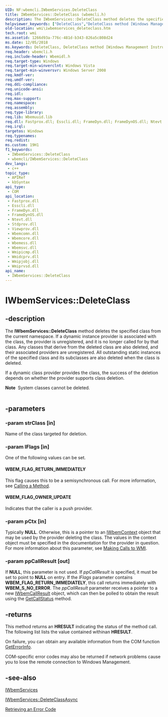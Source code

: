 ```yaml
---
UID: NF:wbemcli.IWbemServices.DeleteClass
title: IWbemServices::DeleteClass (wbemcli.h)
description: The IWbemServices::DeleteClass method deletes the specified class from the current namespace.
helpviewer_keywords: ["DeleteClass","DeleteClass method [Windows Management Instrumentation]","DeleteClass method [Windows Management Instrumentation]","IWbemServices interface","IWbemServices interface [Windows Management Instrumentation]","DeleteClass method","IWbemServices.DeleteClass","IWbemServices::DeleteClass","WBEM_FLAG_OWNER_UPDATE","WBEM_FLAG_RETURN_IMMEDIATELY","_hmm_iwbemservices_deleteclass","wbemcli/IWbemServices::DeleteClass","wmi.iwbemservices_deleteclass"]
old-location: wmi\iwbemservices_deleteclass.htm
tech.root: wmi
ms.assetid: 1266d93a-776c-481d-b343-826a5c808d24
ms.date: 12/05/2018
ms.keywords: DeleteClass, DeleteClass method [Windows Management Instrumentation], DeleteClass method [Windows Management Instrumentation],IWbemServices interface, IWbemServices interface [Windows Management Instrumentation],DeleteClass method, IWbemServices.DeleteClass, IWbemServices::DeleteClass, WBEM_FLAG_OWNER_UPDATE, WBEM_FLAG_RETURN_IMMEDIATELY, _hmm_iwbemservices_deleteclass, wbemcli/IWbemServices::DeleteClass, wmi.iwbemservices_deleteclass
req.header: wbemcli.h
req.include-header: Wbemidl.h
req.target-type: Windows
req.target-min-winverclnt: Windows Vista
req.target-min-winversvr: Windows Server 2008
req.kmdf-ver: 
req.umdf-ver: 
req.ddi-compliance: 
req.unicode-ansi: 
req.idl: 
req.max-support: 
req.namespace: 
req.assembly: 
req.type-library: 
req.lib: Wbemuuid.lib
req.dll: Fastprox.dll; Esscli.dll; FrameDyn.dll; FrameDynOS.dll; Ntevt.dll; Stdprov.dll; Viewprov.dll; Wbemcomn.dll; Wbemcore.dll; Wbemess.dll; Wbemsvc.dll; Wmipicmp.dll; Wmidcprv.dll; Wmipjobj.dll; Wmiprvsd.dll
req.irql: 
targetos: Windows
req.typenames: 
req.redist: 
ms.custom: 19H1
f1_keywords:
 - IWbemServices::DeleteClass
 - wbemcli/IWbemServices::DeleteClass
dev_langs:
 - c++
topic_type:
 - APIRef
 - kbSyntax
api_type:
 - COM
api_location:
 - Fastprox.dll
 - Esscli.dll
 - FrameDyn.dll
 - FrameDynOS.dll
 - Ntevt.dll
 - Stdprov.dll
 - Viewprov.dll
 - Wbemcomn.dll
 - Wbemcore.dll
 - Wbemess.dll
 - Wbemsvc.dll
 - Wmipicmp.dll
 - Wmidcprv.dll
 - Wmipjobj.dll
 - Wmiprvsd.dll
api_name:
 - IWbemServices::DeleteClass
---
```


# IWbemServices::DeleteClass


## -description

The 
<b>IWbemServices::DeleteClass</b> method deletes the specified class from the current namespace. If a dynamic instance provider is associated with the class, the provider is unregistered, and it is no longer called for by that class. Any classes that derive from the deleted class are also deleted, and their associated providers are unregistered. All outstanding static instances of the specified class and its subclasses are also deleted when the class is deleted.

If a dynamic class provider provides the class, the success of the deletion depends on whether the provider supports class deletion.
<div class="alert"><b>Note</b>  System classes cannot be deleted.</div><div> </div>

## -parameters

### -param strClass [in]

Name of the class targeted for deletion.

### -param lFlags [in]

One of the following values can be set.



#### WBEM_FLAG_RETURN_IMMEDIATELY

This flag causes this to be a semisynchronous call. For more information, see 
<a href="/windows/desktop/WmiSdk/calling-a-method">Calling a Method</a>.



#### WBEM_FLAG_OWNER_UPDATE

Indicates that the caller is a push provider.

### -param pCtx [in]

Typically <b>NULL</b>. Otherwise, this is a pointer to an 
<a href="/windows/desktop/api/wbemcli/nn-wbemcli-iwbemcontext">IWbemContext</a> object that may be used by the provider deleting the class. The values in the context object must be specified in the documentation for the provider in question. For more information about this parameter, see 
<a href="/windows/desktop/WmiSdk/making-calls-to-wmi">Making Calls to WMI</a>.

### -param ppCallResult [out]

If <b>NULL</b>, this parameter is not used. If <i>ppCallResult</i> is specified, it must be set to point to <b>NULL</b> on entry. If the <i>lFlags</i> parameter contains <b>WBEM_FLAG_RETURN_IMMEDIATELY</b>, this call returns immediately with <b>WBEM_S_NO_ERROR</b>. The <i>ppCallResult</i> parameter receives a pointer to a new 
<a href="/windows/desktop/api/wbemcli/nn-wbemcli-iwbemcallresult">IWbemCallResult</a> object, which can then be polled to obtain the result using the 
<a href="/windows/desktop/api/wbemcli/nf-wbemcli-iwbemcallresult-getcallstatus">GetCallStatus</a> method.

## -returns

This method returns an <b>HRESULT</b> indicating the status of the method call. The following list lists the value contained withinan <b>HRESULT</b>.

On failure, you can obtain any available information from the COM function <a href="/windows/desktop/api/oleauto/nf-oleauto-geterrorinfo">GetErrorInfo</a>.

COM-specific error codes may also be returned if network problems cause you to lose the remote connection to Windows Management.

## -see-also

<a href="/windows/desktop/api/wbemcli/nn-wbemcli-iwbemservices">IWbemServices</a>



<a href="/windows/desktop/api/wbemcli/nf-wbemcli-iwbemservices-deleteclassasync">IWbemServices::DeleteClassAsync</a>



<a href="/windows/desktop/WmiSdk/retrieving-an-error-code">Retrieving an Error Code</a>


